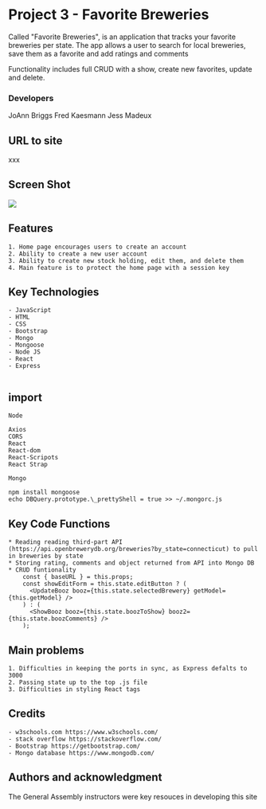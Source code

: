 # Project 3 - Favorite Breweries

Called "Favorite Breweries", is an application that tracks your favorite breweries per state. The app allows a user to search for local breweries, save them as a favorite and add ratings and comments

Functionality includes full CRUD with a show, create new favorites, update and delete.

### Developers

JoAnn Briggs
Fred Kaesmann
Jess Madeux

## URL to site

xxx

## Screen Shot

![](https://user-images.githubusercontent.com/35512164/69552265-292e3480-0f6c-11ea-9e3f-3434a12d2c99.png>)

## Features

```
1. Home page encourages users to create an account
2. Ability to create a new user account
3. Ability to create new stock holding, edit them, and delete them
4. Main feature is to protect the home page with a session key

```

## Key Technologies

```
- JavaScript
- HTML
- CSS
- Bootstrap
- Mongo
- Mongoose
- Node JS
- React
- Express


```

## import

```
Node

Axios
CORS
React
React-dom
React-Scripots
React Strap

Mongo

npm install mongoose
echo DBQuery.prototype.\_prettyShell = true >> ~/.mongorc.js

```

## Key Code Functions

```
* Reading reading third-part API (https://api.openbrewerydb.org/breweries?by_state=connecticut) to pull in breweries by state
* Storing rating, comments and object returned from API into Mongo DB
* CRUD funtionality
    const { baseURL } = this.props;
    const showEditForm = this.state.editButton ? (
      <UpdateBooz booz={this.state.selectedBrewery} getModel={this.getModel} />
    ) : (
      <ShowBooz booz={this.state.boozToShow} booz2={this.state.boozComments} />
    );

```

## Main problems

```
1. Difficulties in keeping the ports in sync, as Express defalts to 3000
2. Passing state up to the top .js file
3. Difficulties in styling React tags
```

## Credits

```
- w3schools.com https://www.w3schools.com/
- stack overflow https://stackoverflow.com/
- Bootstrap https://getbootstrap.com/
- Mongo database https://www.mongodb.com/
```

## Authors and acknowledgment

The General Assembly instructors were key resouces in developing this site
